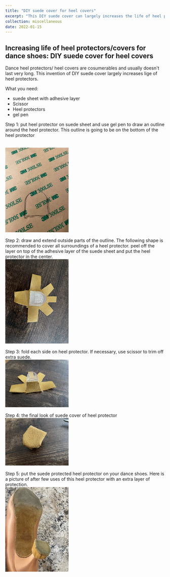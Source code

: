 ```yaml
---
title: "DIY suede cover for heel covers"
excerpt: "This DIY suede cover can largely increases the life of heel protectors/covers for dance shoes <br/><img src='/images/post_heel_cover/final_ori.jpeg'>"
collection: miscellaneous
date: 2022-01-15
---
```


Increasing life of heel protectors/covers for dance shoes: DIY suede cover for heel covers
----

Dance heel protectors/ heel covers are cosumerables and usually doesn't last very long. This invention of DIY suede cover largely increases lige of heel protectors. 

What you need: 
* suede sheet with adhesive layer
* Scissor
* Heel protectors
* gel pen


Step 1: put heel protector on suede sheet and use gel pen to draw an outline around the heel protector. This outline is going to be on the bottom of the heel protector

<br/><img src='/images/post_heel_cover/draw.jpeg' width="200">


Step 2: draw and extend outside parts of the outline. The following shape is recommended to cover all surroundings of a heel protector.  peel off the layer on top of the adhesive layer of the suede sheet and put the heel protector in the center.
<br/><img src='/images/post_heel_cover/glue_off.jpeg' width="200">

Step 3: fold each side on heel protector. If necessary, use scissor to trim off extra suede. 
<br/><img src='/images/post_heel_cover/fold.jpeg' width="200">


Step 4: the final look of suede cover of heel protector
<br/><img src='/images/post_heel_cover/final_ori.jpeg' width="200">


Step 5: put the suede protected heel protector on your dance shoes. Here is a picture of after few uses of this heel protector with an extra layer of protection. 
<br/><img src='/images/post_heel_cover/put_on.jpeg' width="200">